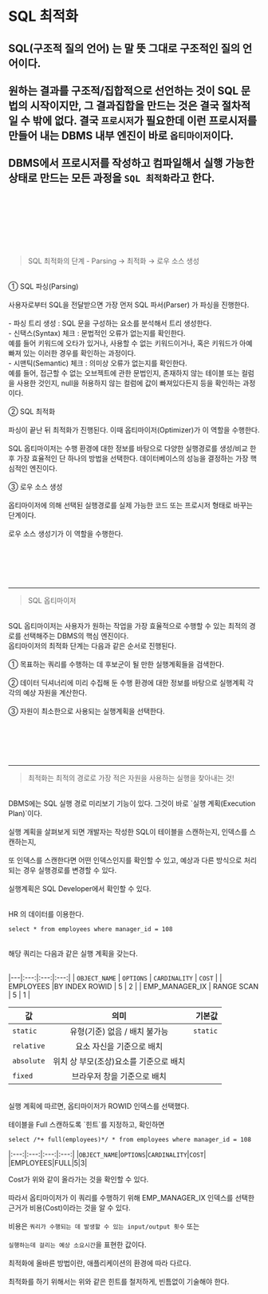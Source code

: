 # SQL 최적화

SQL(구조적 질의 언어) 는 말 뜻 그대로 구조적인 질의 언어이다.<br/>
<br/>
원하는 결과를 구조적/집합적으로 선언하는 것이 SQL 문법의 시작이지만, 그 결과집합을 만드는 것은 결국 절차적일 수 밖에 없다. 결국 `프로시저`가 필요한데 이런 프로시저를 만들어 내는 DBMS 내부 엔진이 바로 `옵티마이저`이다.
<br/><br/>
DBMS에서 프로시저를 작성하고 컴파일해서 실행 가능한 상태로 만드는 모든 과정을 `SQL 최적화`라고 한다.
<br/><br/>
<br/><br/><br/><br/>
----
> SQL 최적화의 단계 - Parsing → 최적화 → 로우 소스 생성

<br/>
① SQL 파싱(Parsing)<br/>
<br/>
사용자로부터 SQL을 전달받으면 가장 먼저 SQL 파서(Parser) 가 파싱을 진행한다.<br/>
<br/>
- 파싱 트리 생성 : SQL 문을 구성하는 요소를 분석해서 트리 생성한다.<br/>
- 신택스(Syntax) 체크 : 문법적인 오류가 없는지를 확인한다. <br/>
예를 들어 키워드에 오타가 있거나, 사용할 수 없는 키워드이거나, 혹은 키워드가 아예 빠져 있는 이러한 경우를 확인하는 과정이다.<br/>
- 시맨틱(Semantic) 체크 : 의미상 오류가 없는지를 확인한다.<br/>
예를 들어, 접근할 수 없는 오브젝트에 관한 문법인지, 존재하지 않는 테이블 또는 컬럼을 사용한 것인지, null을 허용하지 않는 컬럼에 값이 빠져있다든지 등을 확인하는 과정이다.<br/>
<br/>
② SQL 최적화<br/>
<br/>
파싱이 끝난 뒤 최적화가 진행된다. 이때 옵티마이저(Optimizer)가 이 역할을 수행한다.<br/>
<br/>
SQL 옵티마이저는 수행 환경에 대한 정보를 바탕으로 다양한 실행경로를 생성/비교 한 후 가장 효율적인 단 하나의 방법을 선택한다. 데이터베이스의 성능을 결정하는 가장 핵심적인 엔진이다.<br/>
<br/>
③ 로우 소스 생성<br/>
<br/>
옵티마이저에 의해 선택된 실행경로를 실제 가능한 코드 또는 프로시저 형태로 바꾸는 단계이다.<br/>
<br/>
로우 소스 생성기가 이 역할을 수행한다.<br/>
<br/>
<br/><br/><br/><br/>

---
> SQL 옵티마이저

<br/>
SQL 옵티마이저는 사용자가 원하는 작업을 가장 효율적으로 수행할 수 있는 최적의 경로를 선택해주는 DBMS의 핵심 엔진이다.<br/>
옵티마이저의 최적화 단계는 다음과 같은 순서로 진행된다.<br/>
<br/>
① 목표하는 쿼리를 수행하는 데 후보군이 될 만한 실행계획들을 검색한다.<br/>
<br/>
② 데이터 딕셔너리에 미리 수집해 둔 수행 환경에 대한 정보를 바탕으로 실행계획 각각의 예상 자원을 계산한다.<br/>
<br/>
③ 자원이 최소한으로 사용되는 실행계획을 선택한다.<br/>
<br/>
<br/><br/>
<br/><br/>

----

> 최적화는 최적의 경로로 가장 적은 자원을 사용하는 실행을 찾아내는 것!

<br/>
DBMS에는 SQL 실행 경로 미리보기 기능이 있다. 그것이 바로 `실행 계획(Execution Plan)`이다.<br/>
<br/>
실행 계획을 살펴보게 되면 개발자는 작성한 SQL이 테이블을 스캔하는지, 인덱스를 스캔하는지,<br/>
<br/>
또 인덱스를 스캔한다면 어떤 인덱스인지를 확인할 수 있고, 예상과 다른 방식으로 처리되는 경우 실행경로를 변경할 수 있다.<br/>
<br/>
실행계획은 SQL Developer에서 확인할 수 있다.<br/>
<br/>

HR 의 데이터를 이용한다.

`select *
from employees
where manager_id = 108
`


<br/>
해당 쿼리는 다음과 같은 실행 계획을 갖는다.<br/>
<br/>

|---|:---:|:---:|:---:|
| `OBJECT_NAME` | `OPTIONS` | `CARDINALITY` | `COST` |
| EMPLOYEES  |BY INDEX ROWID | 5 | 2 |
| EMP_MANAGER_IX | RANGE SCAN | 5 | 1 |

| 값 | 의미 | 기본값 |
|---|:---:|---:|
| `static` | 유형(기준) 없음 / 배치 불가능 | `static` |
| `relative` | 요소 자신을 기준으로 배치 |  |
| `absolute` | 위치 상 부모(조상)요소를 기준으로 배치 |  |
| `fixed` | 브라우저 창을 기준으로 배치 |  |

<br/>
실행 계획에 따르면, 옵티마이저가 ROWID 인덱스를 선택했다.<br/>
<br/>
테이블을 Full 스캔하도록 `힌트`를 지정하고, 확인하면<br/>

`select /*+ full(employees)*/ *
from employees
where manager_id = 108`

|:---:|:---:|:---:|:---:|
|`OBJECT_NAME`|`OPTIONS`|`CARDINALITY`|`COST`|
|EMPLOYEES|FULL|5|3|

Cost가 위와 같이 올라가는 것을 확인할 수 있다.<br/>
<br/>
따라서 옵티마이저가 이 쿼리를 수행하기 위해 EMP_MANAGER_IX 인덱스를 선택한 근거가 비용(Cost)이라는 것을 알 수 있다.<br/>
<br/>
비용은 `쿼리가 수행되는 데 발생할 수 있는 input/output 횟수` 또는<br/>
<br/>
`실행하는데 걸리는 예상 소요시간`을 표현한 값이다.<br/>
<br/>
최적화에 올바른 방법이란, 애플리케이션의 환경에 따라 다르다.<br/>
<br/>
최적화를 하기 위해서는 위와 같은 힌트를 철저하게, 빈틈없이 기술해야 한다.<br/>
